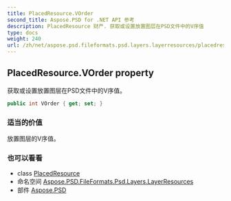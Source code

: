 ```yaml
---
title: PlacedResource.VOrder
second_title: Aspose.PSD for .NET API 参考
description: PlacedResource 财产. 获取或设置放置图层在PSD文件中的V序值
type: docs
weight: 240
url: /zh/net/aspose.psd.fileformats.psd.layers.layerresources/placedresource/vorder/
---
```

## PlacedResource.VOrder property

获取或设置放置图层在PSD文件中的V序值。

```csharp
public int VOrder { get; set; }
```

### 适当的价值

放置图层的V序值。

### 也可以看看

* class [PlacedResource](../)
* 命名空间 [Aspose.PSD.FileFormats.Psd.Layers.LayerResources](../../placedresource/)
* 部件 [Aspose.PSD](../../../)


